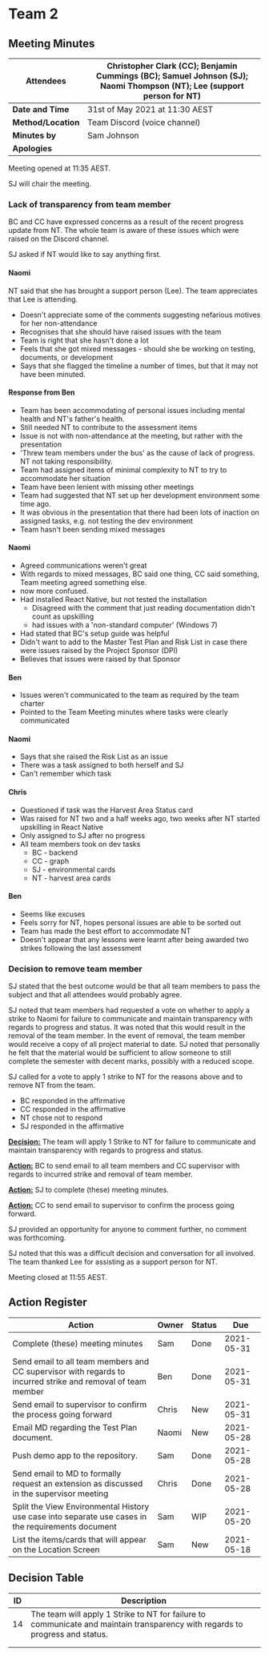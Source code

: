 # Team 2 

## Meeting Minutes

| **Attendees**       | Christopher Clark (CC); Benjamin Cummings (BC); Samuel Johnson (SJ); Naomi Thompson (NT); Lee (support person for NT) |
| ------------------- | ------------------------------------------------------------ |
| **Date and Time**   | 31st of May 2021 at 11:30 AEST                               |
| **Method/Location** | Team Discord (voice channel)                                 |
| **Minutes by**      | Sam Johnson                                                  |
| **Apologies**       |                                                              |

Meeting opened at 11:35 AEST.

SJ will chair the meeting.

### Lack of transparency from team member

BC and CC have expressed concerns as a result of the recent progress update from NT. The whole team is aware of these issues which were raised on the Discord channel.

SJ asked if NT would like to say anything first.

#### Naomi

NT said that she has brought a support person (Lee). The team appreciates that Lee is attending.

- Doesn't appreciate some of the comments suggesting nefarious motives for her non-attendance
- Recognises that she should have raised issues with the team
- Team is right that she hasn't done a lot
- Feels that she got mixed messages - should she be working on testing, documents, or development
- Says that she flagged the timeline a number of times, but that it may not have been minuted.

#### Response from Ben

- Team has been accommodating of personal issues including mental health and NT's father's health.
- Still needed NT to contribute to the assessment items
- Issue is not with non-attendance at the meeting, but rather with the presentation
- 'Threw team members under the bus' as the cause of lack of progress. NT not taking responsibility.
- Team had assigned items of minimal complexity to NT to try to accommodate her situation
- Team have been lenient with missing other meetings
- Team had suggested that NT set up her development environment some time ago.
- It was obvious in the presentation that there had been lots of inaction on assigned tasks, e.g. not testing the dev environment
- Team hasn't been sending mixed messages

#### Naomi

- Agreed communications weren't great
- With regards to mixed messages, BC said one thing, CC said something, Team meeting agreed something else.
- now more confused.
- Had installed React Native, but not tested the installation
  - Disagreed with the comment that just reading documentation didn't count as upskilling
  - had issues with a 'non-standard computer' (Windows 7)
- Had stated that BC's setup guide was helpful
- Didn't want to add to the Master Test Plan and Risk List in case there were issues raised by the Project Sponsor (DPI)
- Believes that issues were raised by that Sponsor

#### Ben

- Issues weren't communicated to the team as required by the team charter
- Pointed to the Team Meeting minutes where tasks were clearly communicated

#### Naomi

- Says that she raised the Risk List as an issue
- There was a task assigned to both herself and SJ
- Can't remember which task

#### Chris

- Questioned if task was the Harvest Area Status card
- Was raised for NT two and a half weeks ago, two weeks after NT started upskilling in React Native
- Only assigned to SJ after no progress
- All team members took on dev tasks
  - BC - backend
  - CC - graph
  - SJ - environmental cards
  - NT - harvest area cards

#### Ben

- Seems like excuses
- Feels sorry for NT, hopes personal issues are able to be sorted out
- Team has made the best effort to accommodate NT
- Doesn't appear that any lessons were learnt after being awarded two strikes following the last assessment

### Decision to remove team member

SJ stated that the best outcome would be that all team members to pass the subject and that all attendees would probably agree.

SJ noted that team members had requested a vote on whether to apply a strike to Naomi for failure to communicate and maintain transparency with regards to progress and status. It was noted that this would result in the removal of the team member. In the event of removal, the team member would receive a copy of all project material to date. SJ noted that personally he felt that the material would be sufficient to allow someone to still complete the semester with decent marks, possibly with a reduced scope.

SJ called for a vote to apply 1 strike to NT for the reasons above and to remove NT from the team.

- BC responded in the affirmative
- CC responded in the affirmative
- NT chose not to respond
- SJ responded in the affirmative

[**Decision:**](#Decision-Table) The team will apply 1 Strike to NT for failure to communicate and maintain transparency with regards to progress and status.

[**Action:**](#Action-Register) BC to send email to all team members and CC supervisor with regards to incurred strike and removal of team member.

[**Action:**](#Action-Register) SJ to complete (these) meeting minutes.

[**Action:**](#Action-Register) CC to send email to supervisor to confirm the process going forward.

SJ provided an opportunity for anyone to comment further, no comment was forthcoming.

SJ noted that this was a difficult decision and conversation for all involved. The team thanked Lee for assisting as a support person for NT.



Meeting closed at 11:55 AEST.

## Action Register

| Action                                                       | Owner | Status | Due        |
| ------------------------------------------------------------ | ----- | ------ | ---------- |
| Complete (these) meeting minutes                             | Sam   | Done   | 2021-05-31 |
| Send email to all team members and CC supervisor with regards to incurred strike and removal of team member | Ben   | Done   | 2021-05-31 |
| Send email to supervisor to confirm the process going forward | Chris | New    | 2021-05-31 |
| Email MD regarding the Test Plan document.                   | Naomi | New    | 2021-05-28 |
| Push demo app to the repository.                             | Sam   | Done   | 2021-05-28 |
| Send email to MD to formally request an extension as discussed in the supervisor meeting | Chris | Done   | 2021-05-28 |
| Split the View Environmental History use case into separate use cases in the requirements document | Sam   | WIP    | 2021-05-20 |
| List the items/cards that will appear on the Location Screen | Sam   | New    | 2021-05-18 |



## Decision Table

| ID   | Description                                                  |
| ---- | ------------------------------------------------------------ |
| 14   | The team will apply 1 Strike to NT for failure to communicate and maintain transparency with regards to progress and status. |
|      |                                                              |
|      |                                                              |

